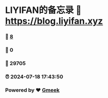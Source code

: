 # LIYIFAN的备忘录 :link: https://blog.liyifan.xyz 
### :page_facing_up: [8](https://blog.liyifan.xyz/tag.html) 
### :speech_balloon: 0 
### :hibiscus: 29705 
### :alarm_clock: 2024-07-18 17:43:50 
### Powered by :heart: [Gmeek](https://github.com/Meekdai/Gmeek)
